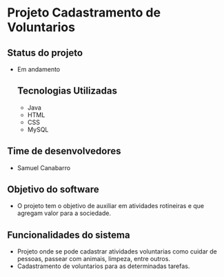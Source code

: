 # Projeto Cadastramento de Voluntarios 


## Status do projeto
- Em andamento

  ## Tecnologias Utilizadas
  - Java
  - HTML
  - CSS
  - MySQL

 ## Time de desenvolvedores
 - Samuel Canabarro

 ## Objetivo do software
   - O projeto tem o objetivo de auxiliar em atividades rotineiras e que agregam valor para a sociedade.

     
 ## Funcionalidades do sistema
   - Projeto onde se pode cadastrar atividades voluntarias como cuidar de pessoas, passear com animais, limpeza, entre outros.
   - Cadastramento de voluntarios para as determinadas tarefas.
     
